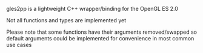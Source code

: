 gles2pp is a lightweight C++ wrapper/binding for the OpenGL ES 2.0

Not all functions and types are implemented yet

Please note that some functions have their arguments removed/swapped so default arguments could be implemented for convenience in most common use cases
